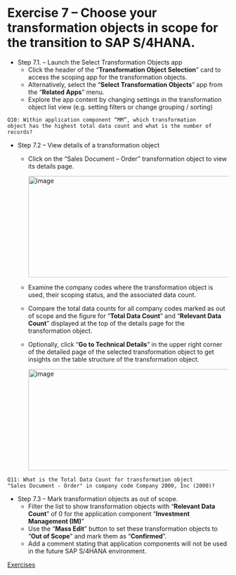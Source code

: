 # Exercise 7 – Choose your transformation objects in scope for the transition to SAP S/4HANA.
-	Step 7.1. – Launch the Select Transformation Objects app
    -	Click the header of the “**Transformation Object Selection**” card to access the scoping app for the transformation objects.
    -	Alternatively, select the “**Select Transformation Objects**” app from the “**Related Apps**” menu.
    -	Explore the app content by changing settings in the transformation object list view (e.g. setting filters or change grouping / sorting)

<code>Q10: Within application component “MM”, which transformation object has the highest total data count and what is the number of records?
</code>


- Step 7.2 – View details of a transformation object
    - Click on the “Sales Document – Order” transformation object to view its details page.
      
      <img width="488" height="231" alt="image" src="https://github.com/user-attachments/assets/6071a6a8-a21f-4f35-87ab-366402e41628" />
      
    - Examine the company codes where the transformation object is used, their scoping status, and the associated data count.
    - Compare the total data counts for all company codes marked as out of scope and the figure for “**Total Data Count**” and “**Relevant Data Count**” displayed at the top of the details page for the transformation object.
    - Optionally, click “**Go to Technical Details**” in the upper right corner of the detailed page of the selected transformation object to get insights on the table structure of the transformation object.
     
      <img width="488" height="231" alt="image" src="https://github.com/user-attachments/assets/9e4a83d6-5f02-4ef7-b017-f70bb92c90e9" />

<code>Q11: What is the Total Data Count for transformation object "Sales Document - Order" in company code Company 2000, Inc (2000)?
</code>


-	Step 7.3 – Mark transformation objects as out of scope.
    -	Filter the list to show transformation objects with “**Relevant Data Count**” of 0 for the application component “**Investment Management (IM)**”
    -	Use the “**Mass Edit**” button to set these transformation objects to “**Out of Scope**” and mark them as “**Confirmed**”.
    -	Add a comment stating that application components will not be used in the future SAP S/4HANA environment.

[Exercises](../README.md#exercises)
